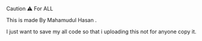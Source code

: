 Caution ⚠️ For ALL

This is made By Mahamudul Hasan . 

I just want to save my all code so that i uploading this not for anyone copy it.
